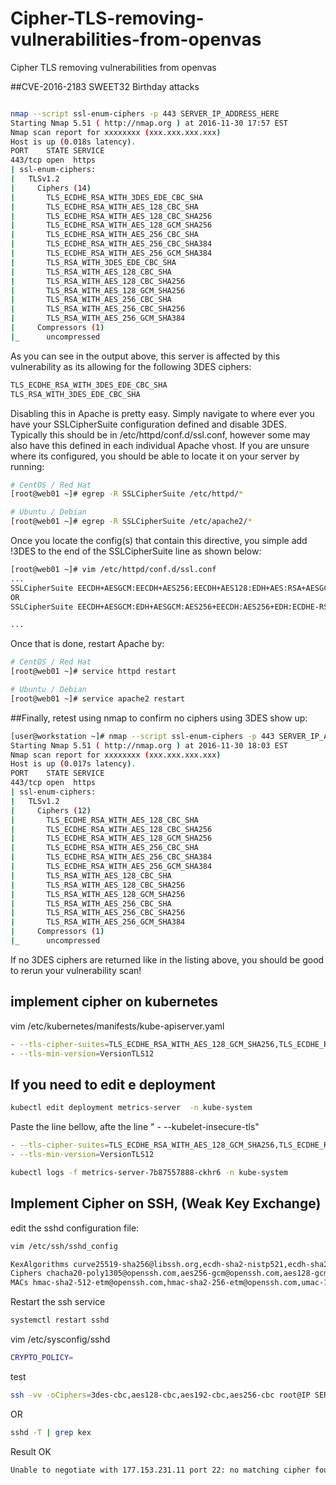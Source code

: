 # Cipher-TLS-removing-vulnerabilities-from-openvas
Cipher TLS removing vulnerabilities from openvas



##CVE-2016-2183 SWEET32 Birthday attacks


```bash

nmap --script ssl-enum-ciphers -p 443 SERVER_IP_ADDRESS_HERE
Starting Nmap 5.51 ( http://nmap.org ) at 2016-11-30 17:57 EST
Nmap scan report for xxxxxxxx (xxx.xxx.xxx.xxx)
Host is up (0.018s latency).
PORT    STATE SERVICE
443/tcp open  https
| ssl-enum-ciphers: 
|   TLSv1.2
|     Ciphers (14)
|       TLS_ECDHE_RSA_WITH_3DES_EDE_CBC_SHA
|       TLS_ECDHE_RSA_WITH_AES_128_CBC_SHA
|       TLS_ECDHE_RSA_WITH_AES_128_CBC_SHA256
|       TLS_ECDHE_RSA_WITH_AES_128_GCM_SHA256
|       TLS_ECDHE_RSA_WITH_AES_256_CBC_SHA
|       TLS_ECDHE_RSA_WITH_AES_256_CBC_SHA384
|       TLS_ECDHE_RSA_WITH_AES_256_GCM_SHA384
|       TLS_RSA_WITH_3DES_EDE_CBC_SHA
|       TLS_RSA_WITH_AES_128_CBC_SHA
|       TLS_RSA_WITH_AES_128_CBC_SHA256
|       TLS_RSA_WITH_AES_128_GCM_SHA256
|       TLS_RSA_WITH_AES_256_CBC_SHA
|       TLS_RSA_WITH_AES_256_CBC_SHA256
|       TLS_RSA_WITH_AES_256_GCM_SHA384
|     Compressors (1)
|_      uncompressed


```
As you can see in the output above, this server is affected by this vulnerability as its allowing for the following 3DES ciphers:

```bash
TLS_ECDHE_RSA_WITH_3DES_EDE_CBC_SHA
TLS_RSA_WITH_3DES_EDE_CBC_SHA
```
Disabling this in Apache is pretty easy. Simply navigate to where ever you have your SSLCipherSuite configuration defined and disable 3DES. Typically this should be in /etc/httpd/conf.d/ssl.conf, however some may also have this defined in each individual Apache vhost. If you are unsure where its configured, you should be able to locate it on your server by running:

```bash
# CentOS / Red Hat
[root@web01 ~]# egrep -R SSLCipherSuite /etc/httpd/*

# Ubuntu / Debian
[root@web01 ~]# egrep -R SSLCipherSuite /etc/apache2/*
```
Once you locate the config(s) that contain this directive, you simple add !3DES to the end of the SSLCipherSuite line as shown below:

```bash
[root@web01 ~]# vim /etc/httpd/conf.d/ssl.conf
...
SSLCipherSuite EECDH+AESGCM:EECDH+AES256:EECDH+AES128:EDH+AES:RSA+AESGCM:RSA+AES:!ECDSA:!NULL:!MD5:!DSS:!3DES
OR
SSLCipherSuite EECDH+AESGCM:EDH+AESGCM:AES256+EECDH:AES256+EDH:ECDHE-RSA-AES128-GCM-SHA384:ECDHE-RSA-AES128-GCM-SHA256:ECDHE-RSA-AES128-GCM-SHA128:DHE-RSA-AES128-GCM-SHA384:DHE-RSA-AES128-GCM-SHA256:DHE-RSA-AES128-GCM-SHA128:ECDHE-RSA-AES128-SHA384:ECDHE-RSA-AES128-SHA128:ECDHE-RSA-AES128-SHA:ECDHE-RSA-AES128-SHA:DHE-RSA-AES128-SHA128:DHE-RSA-AES128-SHA128:DHE-RSA-AES128-SHA:DHE-RSA-AES128-SHA:ECDHE-RSA-DES-CBC3-SHA:EDH-RSA-DES-CBC3-SHA:AES128-GCM-SHA384:AES128-GCM-SHA128:AES128-SHA128:AES128-SHA128:AES128-SHA:AES128-SHA:DES-CBC3-SHA:HIGH:!aNULL:!eNULL:!EXPORT:!DES:!MD5:!PSK:!RC4:!3DES

...
```
Once that is done, restart Apache by:


```bash
# CentOS / Red Hat
[root@web01 ~]# service httpd restart

# Ubuntu / Debian
[root@web01 ~]# service apache2 restart
```

##Finally, retest using nmap to confirm no ciphers using 3DES show up:

```bash
[user@workstation ~]# nmap --script ssl-enum-ciphers -p 443 SERVER_IP_ADDRESS_HERE
Starting Nmap 5.51 ( http://nmap.org ) at 2016-11-30 18:03 EST
Nmap scan report for xxxxxxxx (xxx.xxx.xxx.xxx)
Host is up (0.017s latency).
PORT    STATE SERVICE
443/tcp open  https
| ssl-enum-ciphers: 
|   TLSv1.2
|     Ciphers (12)
|       TLS_ECDHE_RSA_WITH_AES_128_CBC_SHA
|       TLS_ECDHE_RSA_WITH_AES_128_CBC_SHA256
|       TLS_ECDHE_RSA_WITH_AES_128_GCM_SHA256
|       TLS_ECDHE_RSA_WITH_AES_256_CBC_SHA
|       TLS_ECDHE_RSA_WITH_AES_256_CBC_SHA384
|       TLS_ECDHE_RSA_WITH_AES_256_GCM_SHA384
|       TLS_RSA_WITH_AES_128_CBC_SHA
|       TLS_RSA_WITH_AES_128_CBC_SHA256
|       TLS_RSA_WITH_AES_128_GCM_SHA256
|       TLS_RSA_WITH_AES_256_CBC_SHA
|       TLS_RSA_WITH_AES_256_CBC_SHA256
|       TLS_RSA_WITH_AES_256_GCM_SHA384
|     Compressors (1)
|_      uncompressed
```
If no 3DES ciphers are returned like in the listing above, you should be good to rerun your vulnerability scan!

## implement cipher on kubernetes

vim /etc/kubernetes/manifests/kube-apiserver.yaml
```bash
- --tls-cipher-suites=TLS_ECDHE_RSA_WITH_AES_128_GCM_SHA256,TLS_ECDHE_RSA_WITH_AES_256_GCM_SHA384
- --tls-min-version=VersionTLS12
```

## If you need to edit e deployment 



```bash
kubectl edit deployment metrics-server  -n kube-system
```
Paste the line bellow, afte the line " - --kubelet-insecure-tls"
```bash
- --tls-cipher-suites=TLS_ECDHE_RSA_WITH_AES_128_GCM_SHA256,TLS_ECDHE_RSA_WITH_AES_256_GCM_SHA384
- --tls-min-version=VersionTLS12
```

```bash
kubectl logs -f metrics-server-7b87557888-ckhr6 -n kube-system
```


## Implement Cipher on SSH, (Weak Key Exchange)

edit the sshd configuration file:
```bash
vim /etc/ssh/sshd_config
```

```bash
KexAlgorithms curve25519-sha256@libssh.org,ecdh-sha2-nistp521,ecdh-sha2-nistp384,ecdh-sha2-nistp256,diffie-hellman-group-exchange-sha256
Ciphers chacha20-poly1305@openssh.com,aes256-gcm@openssh.com,aes128-gcm@openssh.com,aes256-ctr,aes192-ctr,aes128-ctr
MACs hmac-sha2-512-etm@openssh.com,hmac-sha2-256-etm@openssh.com,umac-128-etm@openssh.com,hmac-sha2-512,hmac-sha2-256,umac-128@openssh.com
```
Restart the ssh service

```bash
systemctl restart sshd
```

vim /etc/sysconfig/sshd

```bash
CRYPTO_POLICY=
```

test
```bash
ssh -vv -oCiphers=3des-cbc,aes128-cbc,aes192-cbc,aes256-cbc root@IP SERVER
```
OR
```bash
sshd -T | grep kex
```

Result OK
```bash
Unable to negotiate with 177.153.231.11 port 22: no matching cipher found. Their offer: chacha20-poly1305@openssh.com,aes256-gcm@openssh.com,aes128-gcm@openssh.com,aes256-ctr,aes192-ctr,aes128-ctr
```
